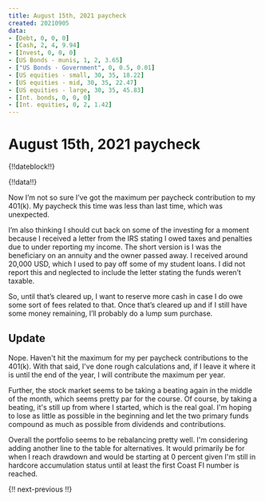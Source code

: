 ```yaml
---
title: August 15th, 2021 paycheck
created: 20210905
data:
- [Debt, 0, 0, 0]
- [Cash, 2, 4, 9.94]
- [Invest, 0, 0, 0]
- [US Bonds - munis, 1, 2, 3.65]
- ["US Bonds - Government", 0, 0.5, 0.01]
- [US equities - small, 30, 35, 18.22]
- [US equities - mid, 30, 35, 22.47]
- [US equities - large, 30, 35, 45.83]
- [Int. bonds, 0, 0, 0]
- [Int. equities, 0, 2, 1.42]
---
```


# August 15th, 2021 paycheck

{!!dateblock!!}

{!!data!!}

Now I’m not so sure I’ve got the maximum per paycheck contribution to my 401(k). My paycheck this time was less than last time, which was unexpected.

I’m also thinking I should cut back on some of the investing for a moment because I received a letter from the IRS stating I owed taxes and penalties due to under reporting my income. The short version is I was the beneficiary on an annuity and the owner passed away. I received around 20,000 USD, which I used to pay off some of my student loans. I did not report this and neglected to include the letter stating the funds weren’t taxable.

So, until that’s cleared up, I want to reserve more cash in case I do owe some sort of fees related to that. Once that’s cleared up and if I still have some money remaining, I’ll probably do a lump sum purchase.

## Update

Nope. Haven't hit the maximum for my per paycheck contributions to the 401(k). With that said, I've done rough calculations and, if I leave it where it is until the end of the year, I will contribute the maximum per year.

Further, the stock market seems to be taking a beating again in the middle of the month, which seems pretty par for the course. Of course, by taking a beating, it's still up from where I started, which is the real goal. I'm hoping to lose as little as possible in the beginning and let the two primary funds compound as much as possible from dividends and contributions.

Overall the portfolio seems to be rebalancing pretty well. I'm considering adding another line to the table for alternatives. It would primarily be for when I reach drawdown and would be starting at 0 percent given I'm still in hardcore accumulation status until at least the first Coast FI number is reached.

{!! next-previous !!}

